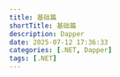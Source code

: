```yaml
---
title: 基础篇
shortTitle: 基础篇
description: Dapper
date: 2025-07-12 17:36:33
categories: [.NET, Dapper]
tags: [.NET]
---
```


